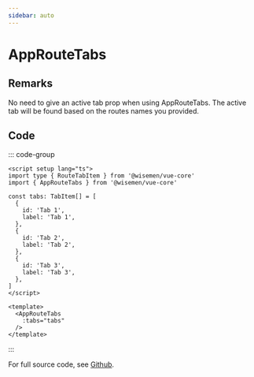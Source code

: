 ```yaml
---
sidebar: auto
---
```



# AppRouteTabs

<!-- Import autogenerated docs -->
<!-- @include: ./app-route-tabs-meta.md -->


## Remarks
No need to give an active tab prop when using AppRouteTabs. The active tab will be found based on the routes names you provided.

## Code

::: code-group
```vue [Usage]
<script setup lang="ts">
import type { RouteTabItem } from '@wisemen/vue-core'
import { AppRouteTabs } from '@wisemen/vue-core'

const tabs: TabItem[] = [
  {
    id: 'Tab 1',
    label: 'Tab 1',
  },
  {
    id: 'Tab 2',
    label: 'Tab 2',
  },
  {
    id: 'Tab 3',
    label: 'Tab 3',
  },
]
</script>

<template>
  <AppRouteTabs
    :tabs="tabs"
  />
</template>

```
:::

For full source code, see [Github](https://github.com/wisemen-digital/vue-core/blob/main/packages/components/src/components/tabs/AppRouteTabs.vue).
